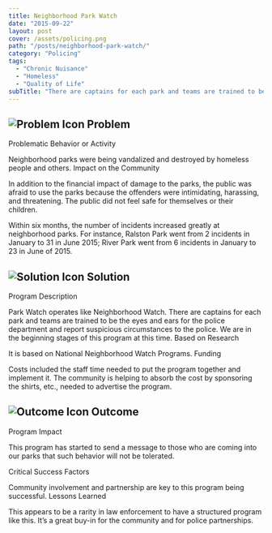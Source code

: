 ```yaml
---
title: Neighborhood Park Watch
date: "2015-09-22"
layout: post
cover: /assets/policing.png
path: "/posts/neighborhood-park-watch/"
category: "Policing"
tags:
  - "Chronic Nuisance"
  - "Homeless"
  - "Quality of Life"
subTitle: "There are captains for each park and teams are trained to be the eyes and ears for the police department and report suspicious circumstances to the police."
---
```


## ![Problem Icon](https://github.com/google/material-design-icons/raw/master/alert/1x_web/ic_error_outline_black_48dp.png "Problem") Problem

Problematic Behavior or Activity

Neighborhood parks were being vandalized and destroyed by homeless people and others.
Impact on the Community

In addition to the financial impact of damage to the parks, the public was afraid to use the parks because the offenders were intimidating, harassing, and threatening. The public did not feel safe for themselves or their children.

Within six months, the number of incidents increased greatly at neighborhood parks. For instance, Ralston Park went from 2 incidents in January to 31 in June 2015; River Park went from 6 incidents in January to 23 in June of 2015.

## ![Solution Icon](https://github.com/google/material-design-icons/raw/master/action/1x_web/ic_lightbulb_outline_black_48dp.png "Solution") Solution

Program Description

Park Watch operates like Neighborhood Watch. There are captains for each park and teams are trained to be the eyes and ears for the police department and report suspicious circumstances to the police. We are in the beginning stages of this program at this time.
Based on Research

It is based on National Neighborhood Watch Programs.
Funding

Costs included the staff time needed to put the program together and implement it. The community is helping to absorb the cost by sponsoring the shirts, etc., needed to advertise the program.

## ![Outcome Icon](https://github.com/google/material-design-icons/raw/master/action/1x_web/ic_view_list_black_48dp.png "Outcome") Outcome

Program Impact

This program has started to send a message to those who are coming into our parks that such behavior will not be tolerated.

Critical Success Factors

Community involvement and partnership are key to this program being successful.
Lessons Learned

This appears to be a rarity in law enforcement to have a structured program like this. It’s a great buy-in for the community and for police partnerships.